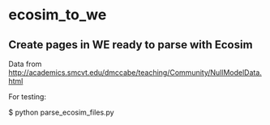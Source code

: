 # ecosim_to_we

## Create pages in WE ready to parse with Ecosim

Data from http://academics.smcvt.edu/dmccabe/teaching/Community/NullModelData.html

For testing: 
  
  $ python parse_ecosim_files.py
